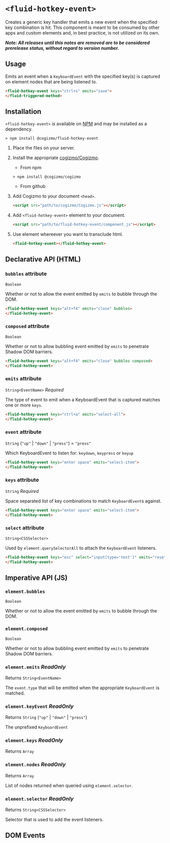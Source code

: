# `<fluid-hotkey-event>`

Creates a generic key handler that emits a new event when the specified key
combination is hit. This component is meant to be consumed by other apps and
custom elements and, in best practice, is not utilized on its own.

***Note: All releases until this notes are removed are to be considered prerelease status, without regard to version number.***

## Usage

Emits an event when a `KeyboardEvent` with the specified key(s) is captured on
element nodes that are being listened to.
```html
<fluid-hotkey-event keys="ctrl+s" emits="save">
</fluid-triggered-method>
```

## Installation

`<fluid-hotkey-event>` is available on [NPM](https://www.npmjs.com/package/@cogizmo/fluid-hotkey-event) and may be installed as a dependency.

```
> npm install @cogizmo/fluid-hotkey-event
```

1. Place the files on your server.

2. Install the appropriate [cogizmo/Cogizmo](https://github.com/cogizmo/cogizmo).
    * From npm
    ```
    > npm install @cogizmo/cogizmo
    ```

    * From github

3. Add Cogizmo to your document `<head>`.

    ```html
    <script src="path/to/cogizmo/Cogizmo.js"></script>
    ```

4. Add `<fluid-hotkey-event>` element to your document.

    ```html
    <script src="path/to/fluid-hotkey-event/component.js"></script>
    ```

6. Use element whereever you want to transclude html.

    ```html
    <fluid-hotkey-event></fluid-hotkey-event>
    ```

## Declarative API (HTML)

### `bubbles` attribute

`Boolean`

Whether or not to allow the event emitted by `emits` to bubble through the DOM.

```html
<fluid-hotkey-event keys="alt+f4" emits="close" bubbles>
</fluid-hotkey-event>
```

### `composed` attribute

`Boolean`

Whether or not to allow bubbling event emitted by `emits` to penetrate Shadow DOM barriers.

```html
<fluid-hotkey-event keys="alt+f4" emits="close" bubbles composed>
</fluid-hotkey-event>
```

### `emits` attribute

`String<EventName>` *Required*

The type of event to emit when a KeyboardEvent that is captured matches one or more `keys`.

```html
<fluid-hotkey-event keys="ctrl+a" emits="select-all">
</fluid-hotkey-event>
```

### `event` attribute

`String` (`"up"` | `"down"` | `"press"`) = `"press"`

Which KeyboardEvent to listen for: `keydown`, `keypress` or `keyup`

```html
<fluid-hotkey-event keys="enter space" emits="select-item">
</fluid-hotkey-event>
```

### `keys` attribute

`String` *Required*

Space separated list of key combinations to match `KeyboardEvent`s against.

```html
<fluid-hotkey-event keys="enter space" emits="select-item">
</fluid-hotkey-event>
```

### `select` attribute

`String<CSSSelector>`

Used by `element.querySelectorAll` to attach the `KeyboardEvent` listeners.

```html
<fluid-hotkey-event keys="esc" select="input[type='text']" emits="reset">
</fluid-hotkey-event>
```

## Imperative API (JS)

### `element.bubbles`

`Boolean`

Whether or not to allow the event emitted by `emits` to bubble through the DOM.

### `element.composed`

`Boolean`

Whether or not to allow bubbling event emitted by `emits` to penetrate Shadow DOM barriers.

### `element.emits` *ReadOnly*

Returns `String<EventName>`

The `event.type` that will be emitted when the appropriate `KeyboardEvent` is
matched.

### `element.keyEvent` *ReadOnly*

Returns `String` (`"up"` | `"down"` | `"press"`)

The unprefixed `KeyboardEvent`

### `element.keys` *ReadOnly*

Returns `Array`

### `element.nodes` *ReadOnly*

Returns `Array`

List of nodes returned when queried using `element.selector`.

### `element.selector` *ReadOnly*

Returns `String<CSSSelector>`

Selector that is used to add the event listeners.

## DOM Events

